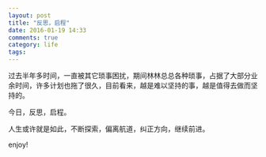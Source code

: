 ```yaml
---
layout: post
title: "反思，启程"
date: 2016-01-19 14:33
comments: true
category: life
tags: 
---
```


过去半年多时间，一直被其它琐事困扰，期间林林总总各种琐事，占据了大部分业余时间，许多计划也拖了很久，目前看来，越是难以坚持的事，越是值得去做而坚持的。

今日，反思，启程。

人生或许就是如此，不断探索，偏离航道，纠正方向，继续前进。

enjoy!

